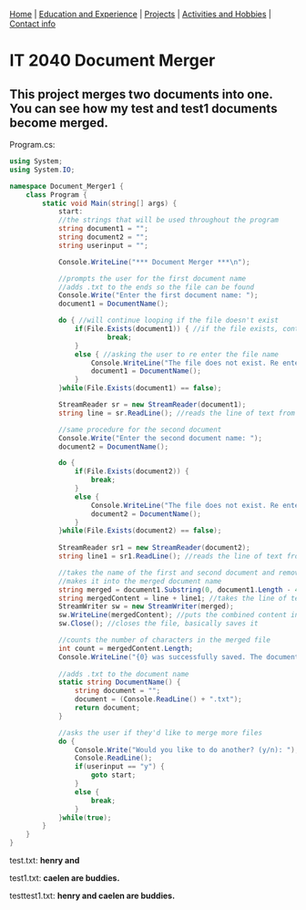 [Home](https://github.com/caelenwalker/1000FinalProject) | [Education and Experience](https://github.com/caelenwalker/1000FinalProject/blob/master/experience.md)
| [Projects](https://github.com/caelenwalker/1000FinalProject/blob/master/project.md) | [Activities and Hobbies](https://github.com/caelenwalker/1000FinalProject/blob/master/hobbies.md) | [Contact info](https://github.com/caelenwalker/1000FinalProject/blob/master/info.md)

# IT 2040 Document Merger

## This project merges two documents into one. You can see how my test and test1 documents become merged.

Program.cs:

```C#
using System;
using System.IO;

namespace Document_Merger1 {
    class Program {
        static void Main(string[] args) {
            start:
            //the strings that will be used throughout the program
            string document1 = "";
            string document2 = "";
            string userinput = "";

            Console.WriteLine("*** Document Merger ***\n");

            //prompts the user for the first document name
            //adds .txt to the ends so the file can be found
            Console.Write("Enter the first document name: ");
            document1 = DocumentName();

            do { //will continue looping if the file doesn't exist
                if(File.Exists(document1)) { //if the file exists, continue to run the program
                        break;
                }
                else { //asking the user to re enter the file name
                    Console.WriteLine("The file does not exist. Re enter the file name: ");
                    document1 = DocumentName();
                }
            }while(File.Exists(document1) == false);

            StreamReader sr = new StreamReader(document1); 
            string line = sr.ReadLine(); //reads the line of text from the first file

            //same procedure for the second document
            Console.Write("Enter the second document name: ");
            document2 = DocumentName(); 

            do { 
                if(File.Exists(document2)) {
                    break;
                }
                else {
                    Console.WriteLine("The file does not exist. Re enter the file name: ");
                    document2 = DocumentName();
                }
            }while(File.Exists(document2) == false);
        
            StreamReader sr1 = new StreamReader(document2);
            string line1 = sr1.ReadLine(); //reads the line of text from the second file

            //takes the name of the first and second document and removes the .txt extension
            //makes it into the merged document name
            string merged = document1.Substring(0, document1.Length - 4) + document2.Substring(0, document2.Length - 4) + ".txt";
            string mergedContent = line + line1; //takes the line of text from both files
            StreamWriter sw = new StreamWriter(merged);
            sw.WriteLine(mergedContent); //puts the combined content into the new file
            sw.Close(); //closes the file, basically saves it

            //counts the number of characters in the merged file
            int count = mergedContent.Length;
            Console.WriteLine("{0} was successfully saved. The document contains {1} characters.", merged, count);
        
            //adds .txt to the document name
            static string DocumentName() {
                string document = "";
                document = (Console.ReadLine() + ".txt");
                return document;
            }

            //asks the user if they'd like to merge more files
            do {
                Console.Write("Would you like to do another? (y/n): ");
                Console.ReadLine();
                if(userinput == "y") {
                    goto start;
                }
                else {
                    break;
                }
            }while(true);
        }
    }
}
```

test.txt:
**henry and**

test1.txt:
**caelen are buddies.**

testtest1.txt:
**henry and caelen are buddies.**
